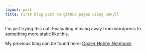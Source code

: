 ```yaml
---
layout: post
title: First blog post on github pages using Jekyll
---
```


I'm just trying this out. Evaluating moving away from wordpress to something more static like this.

My previous blog can be found here: [Dozier Hobby Notebook](https://thebulldozier.wordpress.com/)

